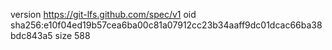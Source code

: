 version https://git-lfs.github.com/spec/v1
oid sha256:e10f04ed19b57cea6ba00c81a07912cc23b34aaff9dc01dcac66ba38bdc843a5
size 588
